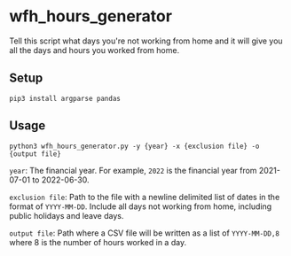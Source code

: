 # wfh_hours_generator
Tell this script what days you're not working from home and it will give you all the days and hours you worked from home.

## Setup
```
pip3 install argparse pandas
```

## Usage
```
python3 wfh_hours_generator.py -y {year} -x {exclusion file} -o {output file}
```

`year`: The financial year. For example, `2022` is the financial year from 2021-07-01 to 2022-06-30.

`exclusion file`: Path to the file with a newline delimited list of dates in the format of `YYYY-MM-DD`. Include all days not working from home, including public holidays and leave days.

`output file`: Path where a CSV file will be written as a list of `YYYY-MM-DD,8` where 8 is the number of hours worked in a day.